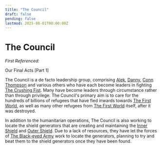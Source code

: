 ```yaml
---
title: "The Council"
draft: false
pending: false
lastmod: 2025-08-01T00:00:00Z
---
```


# The Council

*First Referenced:*

Our Final Acts [Part 1]

The Council is a de facto leadership group, comprising [Alek](/people/alek-staley), [Danny](/people/danny), [Conn Thompson](/people/conn-thompson) and various others who have each become leaders in fighting [The Crushing Fist](/entities/the-crushing-fist). Many have become leaders through circumstance rather than through privilege. The Council's primary aim is to care for the hundreds of billions of refugees that have fled inwards towards [The First World](/worlds/the-first-world), as well as many other refugees from [The First World](/worlds/the-first-world) itself, after it was destroyed.

In addition to the humanitarian operations, The Council is also working to locate the shield generators that are creating and maintaining the [Inner Shield](/entities/inner-shield) and [Outer Shield](/entities/outer-shield). Due to a lack of resources, they have let the forces of [The Black-eyed Army](/people/the-black-eyed-army) work to locate the generators, planning to try and beat them to the shield generators once they have been found.
